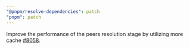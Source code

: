 ```yaml
---
"@pnpm/resolve-dependencies": patch
"pnpm": patch
---
```


Improve the performance of the peers resolution stage by utilizing more cache [#8058](https://github.com/pnpm/pnpm/pull/8058).
